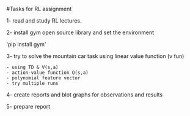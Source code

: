 #Tasks for RL assignment

1- read and study RL lectures.

2- install gym open source library and set the environment 

'pip install gym'

3- try to solve the mountain car task using linear value function (v fun)

	- using TD & V(s,a)
	- action-value function Q(s,a)
	- polynomial feature vector
	- try multiple runs 

4- create reports and blot graphs for observations and results

5- prepare report
